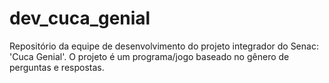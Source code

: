 # dev_cuca_genial
Repositório da equipe de desenvolvimento do projeto integrador do Senac: 'Cuca Genial'.
O projeto é um programa/jogo baseado no gênero de perguntas e respostas.


